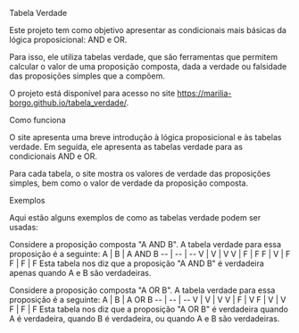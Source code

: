 
Tabela Verdade

Este projeto tem como objetivo apresentar as condicionais mais básicas da lógica proposicional: AND e OR.

Para isso, ele utiliza tabelas verdade, que são ferramentas que permitem calcular o valor de uma proposição composta, dada a verdade ou falsidade das proposições simples que a compõem.

O projeto está disponível para acesso no site https://marilia-borgo.github.io/tabela_verdade/.

Como funciona

O site apresenta uma breve introdução à lógica proposicional e às tabelas verdade. Em seguida, ele apresenta as tabelas verdade para as condicionais AND e OR.

Para cada tabela, o site mostra os valores de verdade das proposições simples, bem como o valor de verdade da proposição composta.

Exemplos

Aqui estão alguns exemplos de como as tabelas verdade podem ser usadas:

Considere a proposição composta "A AND B". A tabela verdade para essa proposição é a seguinte:
A | B | A AND B
-- | -- | --
V | V | V
V | F | F
F | V | F
F | F | F
Esta tabela nos diz que a proposição "A AND B" é verdadeira apenas quando A e B são verdadeiras.

Considere a proposição composta "A OR B". A tabela verdade para essa proposição é a seguinte:
A | B | A OR B
-- | -- | --
V | V | V
V | F | V
F | V | V
F | F | F
Esta tabela nos diz que a proposição "A OR B" é verdadeira quando A é verdadeira, quando B é verdadeira, ou quando A e B são verdadeiras.
